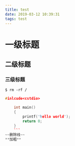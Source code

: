 ```yaml
---
title: test
date: 2019-03-12 10:39:31
tags: test
---
```


# 一级标题

<!-- more -->

## 二级标题
### 三级标题

`$ rm -rf /`

```c++
#inlcude<cstdio>

    int main()
    {
        printf('hello world');
        return 0;
    }
    ```
~~删除线~~
**加粗**
